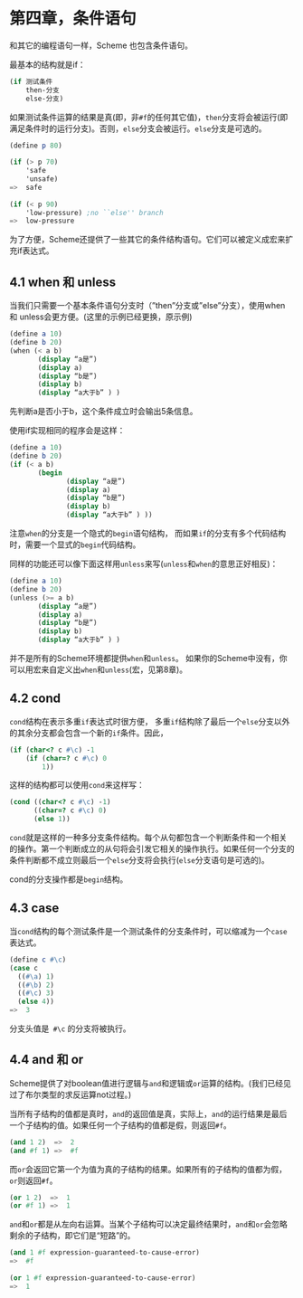 第四章，条件语句
=====

和其它的编程语句一样，Scheme 也包含条件语句。


最基本的结构就是if：

```scheme
(if 测试条件
    then-分支
    else-分支)
```

如果测试条件运算的结果是真(即，非`#f`的任何其它值)，`then`分支将会被运行(即满足条件时的运行分支)。否则，`else`分支会被运行。`else`分支是可选的。

```scheme
(define p 80)
 
(if (> p 70) 
    'safe
    'unsafe)
=>  safe 
 
(if (< p 90)
    'low-pressure) ;no ``else'' branch
=>  low-pressure 
```

为了方便，Scheme还提供了一些其它的条件结构语句。它们可以被定义成宏来扩充if表达式。


## 4.1 when 和 unless


当我们只需要一个基本条件语句分支时（”then”分支或”else”分支），使用when 和 unless会更方便。(这里的示例已经更换，原示例)

```scheme
(define a 10)
(define b 20)
(when (< a b)
       (display “a是”)
       (display a)
       (display “b是”)
       (display b)
       (display “a大于b” ) )
```

先判断a是否小于b，这个条件成立时会输出5条信息。


使用if实现相同的程序会是这样：

```scheme
(define a 10)
(define b 20)
(if (< a b)
       (begin
              (display “a是”)
              (display a)
              (display “b是”)
              (display b)
              (display “a大于b” ) ))
```

注意`when`的分支是一个隐式的`begin`语句结构，
而如果`if`的分支有多个代码结构时，需要一个显式的`begin`代码结构。


同样的功能还可以像下面这样用`unless`来写(`unless`和`when`的意思正好相反)：

```scheme
(define a 10)
(define b 20)
(unless (>= a b)
       (display “a是”)
       (display a)
       (display “b是”)
       (display b)
       (display “a大于b” ) )
```

并不是所有的Scheme环境都提供`when`和`unless`。
如果你的Scheme中没有，你可以用宏来自定义出`when`和`unless`(宏，见第8章)。



## 4.2 cond

`cond`结构在表示多重`if`表达式时很方便，
多重`if`结构除了最后一个`else`分支以外的其余分支都会包含一个新的`if`条件。因此，

```scheme
(if (char<? c #\c) -1
    (if (char=? c #\c) 0
        1))
```

这样的结构都可以使用`cond`来这样写：

```scheme
(cond ((char<? c #\c) -1)
      ((char=? c #\c) 0)
      (else 1))
```

`cond`就是这样的一种多分支条件结构。每个从句都包含一个判断条件和一个相关的操作。第一个判断成立的从句将会引发它相关的操作执行。如果任何一个分支的条件判断都不成立则最后一个`else`分支将会执行(`else`分支语句是可选的)。


cond的分支操作都是`begin`结构。



## 4.3 case

当`cond`结构的每个测试条件是一个测试条件的分支条件时，可以缩减为一个`case`表达式。

```scheme
(define c #\c)
(case c
  ((#\a) 1)
  ((#\b) 2)
  ((#\c) 3)
  (else 4))
=>  3
```

分支头值是` #\c` 的分支将被执行。



## 4.4 and 和 or


Scheme提供了对boolean值进行逻辑与`and`和逻辑或`or`运算的结构。(我们已经见过了布尔类型的求反运算not过程。)


当所有子结构的值都是真时，`and`的返回值是真，实际上，`and`的运行结果是最后一个子结构的值。如果任何一个子结构的值都是假，则返回`#f`。

```scheme
(and 1 2)  =>  2
(and #f 1) =>  #f
```

而`or`会返回它第一个为值为真的子结构的结果。如果所有的子结构的值都为假，`or`则返回`#f`。

```scheme
(or 1 2)  =>  1
(or #f 1) =>  1
```

`and`和`or`都是从左向右运算。当某个子结构可以决定最终结果时，`and`和`or`会忽略剩余的子结构，即它们是“短路”的。

```scheme
(and 1 #f expression-guaranteed-to-cause-error)
=>  #f
 
(or 1 #f expression-guaranteed-to-cause-error)
=>  1
```
